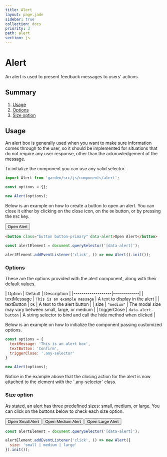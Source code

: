 ```yaml
---
title: Alert
layout: page.jade
sidebar: true
collection: docs
priority: 3
path: alert
section: js
---
```


# Alert
<p class="lead" data-alert-page>
  An alert is used to present feedback messages to users' actions.
</p>

## Summary
1. [Usage](#usage)
1. [Options](#options)
1. [Size option](#size-option)

## Usage
An alert box is generally used when you want to make sure information comes through
to the user, so it should be implemented for situations that do not require any user
response, other than the acknowledgement of the message.

To initialize the component you can use any valid selector.

```js
import Alert from 'garden/src/js/components/alert';

const options = {};

new Alert(options);
```

Below is an example on how to create a button to open an alert. You can close it
either by clicking on the close icon, on the `OK` button, or by pressing the `ESC` key.

<div class="example example-code">
  <button class="button button-primary" data-alert>Open Alert</button>
</div>

```html
<button class="button button-primary" data-alert>Open Alert</button>
```

```js
const alertElement = document.querySelector('[data-alert]');

alertElement.addEventListener('click', () => new Alert().init());
```

### Options
These are the options provided with the alert component, along with their default values.

| Option            | Default | Description |
|-------------------|-------------|
| textMessage  | `This is an example message` | A text to display in the alert |
| textButton | `Ok` | A text to the alert button |
| size | `"medium"` | The modal size may vary between small, large, or medium |
| triggerClose | `data-alert-button` | A string selector to bind and call the hide method when clicked |

Below is an example on how to initialize the component passing customized options.
```js
const options = {
  textMessage: 'This is an alert box',
  textButton: 'Confirm',
  triggerClose: '.any-selector'
}

new Alert(options);
```

<p class="notification notification-warning">
  Notice in the example above that the closing action for the alert is now
  attached to the element with the `.any-selector` class.
</p>

### Size option

As stated, an alert has three predefined sizes: small, medium, or large.
You can click on the buttons below to check each size option.

<div class="example example-code align-center">
  <button class="button button-primary" data-alert-small>Open Small Alert</button>
  <button class="button button-primary" data-alert-medium>Open Medium Alert</button>
  <button class="button button-primary" data-alert-large>Open Large Alert</button>
</div>

```js
const alertElement = document.querySelector('[data-alert]');

alertElement.addEventListener('click', () => new Alert({
  size: 'small | medium | large'
}).init());
```
